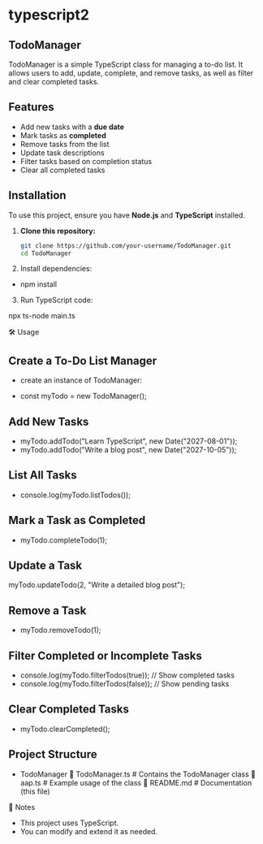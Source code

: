 # typescript2

## TodoManager

TodoManager is a simple TypeScript class for managing a to-do list. It allows users to add, update, complete, and remove tasks, as well as filter and clear completed tasks.

##  Features
- Add new tasks with a **due date**
- Mark tasks as **completed**
- Remove tasks from the list
- Update task descriptions
- Filter tasks based on completion status
- Clear all completed tasks

##  Installation
To use this project, ensure you have **Node.js** and **TypeScript** installed.

1. **Clone this repository:**
   ```sh
   git clone https://github.com/your-username/TodoManager.git
   cd TodoManager


2. Install dependencies:


  - npm install

3. Run TypeScript code:

npx ts-node main.ts

🛠 Usage
## Create a To-Do List Manager

  - create an instance of TodoManager:

  - const myTodo = new TodoManager();

## Add New Tasks

  - myTodo.addTodo("Learn TypeScript", new Date("2027-08-01"));
  - myTodo.addTodo("Write a blog post", new Date("2027-10-05"));
## List All Tasks

  - console.log(myTodo.listTodos());

## Mark a Task as Completed

  - myTodo.completeTodo(1); 

## Update a Task

myTodo.updateTodo(2, "Write a detailed blog post");


## Remove a Task

  - myTodo.removeTodo(1);

## Filter Completed or Incomplete Tasks

  - console.log(myTodo.filterTodos(true));  // Show completed tasks
  - console.log(myTodo.filterTodos(false)); // Show pending tasks
## Clear Completed Tasks

  - myTodo.clearCompleted();

## Project Structure

 * TodoManager
 📜 TodoManager.ts  # Contains the TodoManager class
 📜 aap.ts         # Example usage of the class
 📜 README.md       # Documentation (this file)

📌 Notes

  - This project uses TypeScript.
  - You can modify and extend it as needed.






